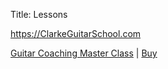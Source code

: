Title: Lessons

<p><a href="https://ClarkeGuitarSchool.com" target="_blank">https://ClarkeGuitarSchool.com</a></p>





[Guitar Coaching Master Class]({filename}../coaching.md) | <a href="https://gumroad.com/l/kxgxy">Buy</a>